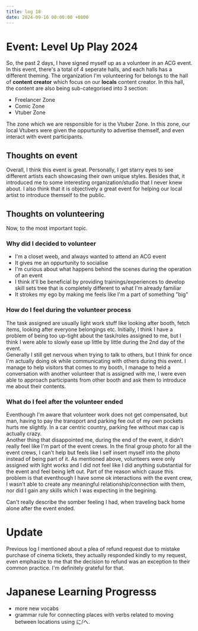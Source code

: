 ```yaml
---
title: log 18
date: 2024-09-16 00:00:00 +0800
---
```

# Event: Level Up Play 2024
So, the past 2 days, I have signed myself up as a volunteer in an ACG event.\
In this event, there's a total of 4 seperate halls, and each halls has a different theming. The organization I'm volunteering for belongs to the hall of **content creator** which focus on our **locals** content creator. In this hall, the content are also being sub-categorised into 3 section:
- Freelancer Zone
- Comic Zone
- Vtuber Zone

The zone which we are responsible for is the Vtuber Zone. In this zone, our local Vtubers were given the oppurtunity to advertise themself, and even interact with event participants.

## Thoughts on event
Overall, I think this event is great. Personally, I get starry eyes to see different artists each showcasing their own unique styles. Besides that, it introduced me to some interesting organization/studio that I never knew about. I also think that it is objectively a great event for helping our local artist to introduce themself to the public.

## Thoughts on volunteering
Now, to the most important topic.
### Why did I decided to volunteer
- I'm a closet weeb, and always wanted to attend an ACG event
- It gives me an oppurtunity to socialise
- I'm curious about what happens behind the scenes during the operation of an event
- I think it'll be beneficial by providing trainings/experiences to develop skill sets tree that is completely different to what I'm already familiar
- It strokes my ego by making me feels like I'm a part of something "big"

### How do I feel during the volunteer process
The task assigned are usually light work stuff like looking after booth, fetch items, looking after everyone belongings etc. Initially, I think I have a problem of being too up-tight about the task/roles assigned to me, but I think I were able to slowly ease up little by little during the 2nd day of the event.\
Generally I still get nervous when trying to talk to others, but I think for once I'm actually doing ok while communicating with others during this event. I manage to help visitors that comes to my booth, I manage to held a conversation with another volunteer that is assigned with me, I were even able to approach participants from other booth and ask them to introduce me about their contents. 

### What do I feel after the volunteer ended
Eventhough I'm aware that volunteer work does not get compensated, but man, having to pay the transport and parking fee out of my own pockets hurts me slightly. In a car centric country, parking fee without max cap is actually crazy.\
Another thing that disappointed me, during the end of the event, it didn't really feel like I'm part of the event crews. In the final group photo for all the event crews, I can't help but feels like I self insert myself into the photo instead of being part of it. As mentioned above, volunteers were only assigned with light works and I did not feel like I did anything substantial for the event and feel being left out. Part of the reason which cause this problem is that eventhough I have some ok interactions with the event crew, I wasn't able to create any meaningful relationship/connection with them, nor did I gain any skills which I was expecting in the begining.

Can't really describe the somber feeling I had, when traveling back home alone after the event ended.


# Update
Previous log I mentioned about a plea of refund request due to mistake purchase of cinema tickets, they actually responded kindly to my request, even emphasize to me that the decision to refund was an exception to their common practice. I'm definitely grateful for that.

# Japanese Learning Progresss
- more new vocabs
- grammar rule for connecting places with verbs related to moving between locations using に/へ.